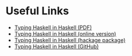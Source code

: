 # Useful Links

- [Typing Haskell in Haskell (PDF)](https://web.cecs.pdx.edu/~mpj/thih/thih.pdf)
- [Typing Haskell in Haskell (online version)](https://web.cecs.pdx.edu/~mpj/thih/)
- [Typing Haskell in Haskell (hackage package)](https://hackage.haskell.org/package/thih)
- [Typing Haskell in Haskell (GitHub)](https://github.com/wh5a/thih)

